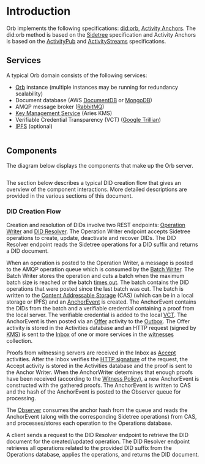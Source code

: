# Introduction

Orb implements the following specifications: [did:orb](https://trustbloc.github.io/did-method-orb/),
[Activity Anchors](https://trustbloc.github.io/activityanchors/). The did:orb method is based on the
[Sidetree](https://identity.foundation/sidetree/spec/) specification and Activity Anchors is based on the
[ActivityPub](https://www.w3.org/TR/activitypub/) and [ActivityStreams](https://www.w3.org/TR/activitystreams-core/)
specifications.

## Services

A typical Orb domain consists of the following services:

* [Orb](https://github.com/trustbloc/orb) instance (multiple instances may be running for redundancy scalability)
* Document database (AWS [DocumentDB](https://aws.amazon.com/documentdb/) or [MongoDB](https://www.mongodb.com/))
* AMQP message broker ([RabbitMQ](key-management-system-kms))
* [Key Management Service](../kms.html#key-management-system-kms) (Aries KMS)
* Verifiable Credential Transparency (VCT) ([Google Trillian](https://github.com/google/trillian))
* [IPFS](https://ipfs.io/) (optional)

```{image} ../_static/orb/nodes.svg

```

## Components

The diagram below displays the components that make up the Orb server.

```{image} ../_static/orb/components.svg

```

The section below describes a typical DID creation flow that gives an overview of the component interactions.
More detailed descriptions are provided in the various sections of this document.

### DID Creation Flow

Creation and resolution of DIDs involve two REST endpoints: [Operation Writer](sidetree.html#did-operations) and
[DID Resolver](sidetree.html#did-resolution). The Operation Writer endpoint accepts Sidetree operations to create,
update, deactivate and recover DIDs. The DID Resolver endpoint reads the Sidetree operations for a DID suffix and
returns a DID document.

When an operation is posted to the Operation Writer, a message is posted to the AMQP operation queue which is
consumed by the [Batch Writer](batchwriter.html#batch-writer). The Batch Writer stores the operation and cuts a
batch when the maximum batch size is reached or the batch [times out](parameters.html#batch-writer-timeout).
The batch contains the DID operations that were posted since the last batch was cut. The batch is written to
the [Content Addressable Storage](cas.html#content-addressable-storage-cas) (CAS) (which can be in a local storage or
IPFS) and an [AnchorEvent](https://trustbloc.github.io/activityanchors/#anchorevent) is created. The AnchorEvent contains
the DIDs from the batch and a verifiable credential containing a proof from the local server. The verifiable credential
is added to the local [VCT](vct.html#vct). The AnchorEvent is then posted via an [Offer](activitypub.html#offer)
activity to the [Outbox](activitypub.html#outbox-inbox). The Offer activity is stored in the Activities database and an 
HTTP request (signed by [KMS](../kms/index.html#key-management-system-kms)) is sent to the
[Inbox](activitypub.html#outbox-inbox) of one or more services in the [witnesses](activitypub.html#invite-witness) 
collection.

Proofs from witnessing servers are received in the Inbox as [Accept](activitypub.html#offer) 
activities. After the Inbox verifies the [HTTP signature](authentication.html#http-signatures) of the request,
the Accept activity is stored in the Activities database and the
proof is sent to the Anchor Writer. When the AnchorWriter determines that enough proofs have been received 
(according to the [Witness Policy](witnesspolicy.html#witness-policy)), a new AnchorEvent is constructed
with the gathered proofs. The AnchorEvent is written to CAS and the hash of the AnchorEvent is posted to the Observer
queue for processing.

The [Observer](observer.html#observer) consumes the anchor hash from the queue and reads the AnchorEvent (along
with the corresponding Sidetree operations) from CAS, and processes/stores each operation to the Operations
database.

A client sends a request to the DID Resolver endpoint to retrieve the DID document for the created/updated operation.
The DID Resolver endpoint retrieves all operations related to the provided DID suffix from the Operations
database, applies the operations, and returns the DID document.

